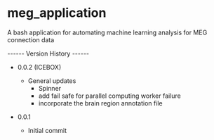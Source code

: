 # meg_application
A bash application for automating machine learning analysis for MEG connection data


 ------ Version History ------
- 0.0.2
(ICEBOX)
  - General updates
    - Spinner
    - add fail safe for parallel computing worker failure
    - incorporate the brain region annotation file

- 0.0.1
    - Initial commit
